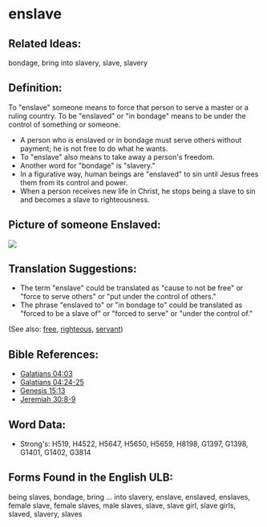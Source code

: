 # enslave

## Related Ideas:

bondage, bring into slavery, slave, slavery

## Definition:

To "enslave" someone means to force that person to serve a master or a ruling country. To be "enslaved" or "in bondage" means to be under the control of something or someone.

* A person who is enslaved or in bondage must serve others without payment; he is not free to do what he wants.
* To "enslave" also means to take away a person's freedom.
* Another word for "bondage" is "slavery."
* In a figurative way, human beings are "enslaved" to sin until Jesus frees them from its control and power.
* When a person receives new life in Christ, he stops being a slave to sin and becomes a slave to righteousness.

## Picture of someone Enslaved:

<a href="https://content.bibletranslationtools.org/WycliffeAssociates/en_tw/raw/branch/master/PNGs/e/Enslave.png"><img src="https://content.bibletranslationtools.org/WycliffeAssociates/en_tw/raw/branch/master/PNGs/e/Enslave.png" ></a>

## Translation Suggestions:

* The term "enslave" could be translated as "cause to not be free" or "force to serve others" or "put under the control of others."
* The phrase "enslaved to" or "in bondage to" could be translated as "forced to be a slave of" or "forced to serve" or "under the control of."

(See also: [free](../other/free.md), [righteous](../kt/righteous.md), [servant](../other/servant.md))

## Bible References:

* [Galatians 04:03](rc://en/tn/help/gal/04/03)
* [Galatians 04:24-25](rc://en/tn/help/gal/04/24)
* [Genesis 15:13](rc://en/tn/help/gen/15/13)
* [Jeremiah 30:8-9](rc://en/tn/help/jer/30/08)

## Word Data:

* Strong's: H519, H4522, H5647, H5650, H5659, H8198, G1397, G1398, G1401, G1402, G3814

## Forms Found in the English ULB:

being slaves, bondage, bring ... into slavery, enslave, enslaved, enslaves, female slave, female slaves, male slaves, slave, slave girl, slave girls, slaved, slavery, slaves


